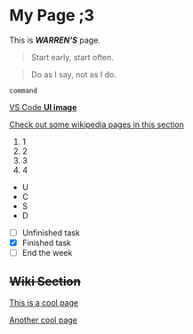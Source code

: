 # My Page ;3

This is ***WARREN'S*** page.

> Start early, start often.

> Do as I say, not as I do.

`command`

[VS Code __UI image__](screenshots/vscodeui.png)

[Check out some wikipedia pages in this section](#wiki-section)

1. 1
2. 2
3. 3
4. 4

- U
- C
- S
- D

- [ ] Unfinished task
- [x] Finished task
- [ ] End the week

## ~~Wiki Section~~

[This is a cool page](https://en.wikipedia.org/wiki/Dashavatara?useskin=vector)

[Another cool page](https://en.wikipedia.org/wiki/Jouhatsu?useskin=vector&lang=en)
